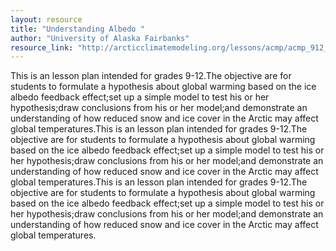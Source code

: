 ```yaml
---
layout: resource
title: "Understanding Albedo "
author: "University of Alaska Fairbanks"
resource_link: "http://arcticclimatemodeling.org/lessons/acmp/acmp_912_ClimateChange_Understandi..."
---
```


This is an lesson plan intended for grades 9-12.The objective are for students to formulate a hypothesis about global warming based on the ice albedo feedback effect;set up a simple model to test his or her hypothesis;draw conclusions from his or her model;and demonstrate an understanding of how reduced snow and ice cover in the Arctic may affect global
temperatures.This is an lesson plan intended for grades 9-12.The objective are for students to formulate a hypothesis about global warming based on the ice albedo feedback effect;set up a simple model to test his or her hypothesis;draw conclusions from his or her model;and demonstrate an understanding of how reduced snow and ice cover in the Arctic may affect global
temperatures.This is an lesson plan intended for grades 9-12.The objective are for students to formulate a hypothesis about global warming based on the ice albedo feedback effect;set up a simple model to test his or her hypothesis;draw conclusions from his or her model;and demonstrate an understanding of how reduced snow and ice cover in the Arctic may affect global
temperatures.
